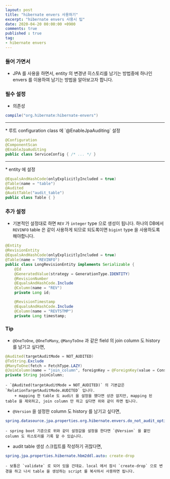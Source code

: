 ```yaml
---
layout: post
title: "hibernate envers 사용하기"
excerpt: "hibernate envers 사용시 팁"
date: 2020-04-20 00:00:00 +0900
comments: true
published : true
tag:
- hibernate envers
---
```

### 들어 가면서
* JPA 를 사용을 하면서, entity 의 변경낸 히스토리를 남기는 방법중에 하나인 envers 를 이용하여 남기는 방법을 알아보고자 합니다.

### 필수 설정
* 의존성

```gradle
compile("org.hibernate:hibernate-envers")
```
<hr/>
* 루트 configuration class 에 `@EnableJpaAuditing` 설정 

```java
@Configuration
@ComponentScan
@EnableJpaAuditing
public class ServiceConfig { /* ... */ }
```
<hr/>
* entity 에 설정

```java
@EqualsAndHashCode(onlyExplicitlyIncluded = true)
@Table(name = "table")
@Audited
@AuditTable("audit_table")
public class Table { }
```

### 추가 설정
* 기본적인 설정대로 하면 `REV` 가 `integer` type 으로 생성이 됩니다. 하나의 DB에서 `REVINFO` table 은 같이 사용하게 되므로 되도록이면 `bigint` type 을 사용하도록 해야합니다.

```java
@Entity
@RevisionEntity
@EqualsAndHashCode(onlyExplicitlyIncluded = true)
@Table(name = "REVINFO")
public class LongRevisionEntity implements Serializable {
    @Id
    @GeneratedValue(strategy = GenerationType.IDENTITY)
    @RevisionNumber
    @EqualsAndHashCode.Include
    @Column(name = "REV")
    private Long id;

    @RevisionTimestamp
    @EqualsAndHashCode.Include
    @Column(name = "REVTSTMP")
    private Long timestamp;
``` 


### Tip
* `@OneToOne`, `@OneToMany`, `@ManyToOne` 과 같은 field 의 join column 도 history 를 남기고 싶다면, 

```java
@Audited(targetAuditMode = NOT_AUDITED)
@ToString.Exclude
@ManyToOne(fetch = FetchType.LAZY)
@JoinColumn(name = "join_column", foreignKey = @ForeignKey(value = ConstraintMode.NO_CONSTRAINT))
private String joinColumn;
```
    - `@Audited(targetAuditMode = NOT_AUDITED)` 의 기본값은 `RelationTargetAuditMode.AUDITED` 입니다. 
        + mapping 한 table 도 audit 을 설정을 했다면 상관 없지만, mapping 된 table 을 제외하고, join column 만 하고 싶다면 위와 같이 하면 됩니다.

* `@Version` 을 설정한 column 도 history 를 남기고 싶다면,

``` yaml
spring.datasource.jpa.properties.org.hibernate.envers.do_not_audit_optimistic_locking_field: false
```
    - spring boot 기준으로 위와 같이 설정값을 설정을 한다면 `@Version` 을 붙인 column 도 히스토리를 기록 할 수 있습니다.
* audit table 생성 스크립트를 작성하기 귀찮다면,

``` yaml
spring.jpa.properties.hibernate.hbm2ddl.auto: create-drop
```
    - 보통은 `validate` 로 되어 있을 건데요. local 에서 잠시 `create-drop` 으로 변경을 하고 나서 table 을 생성하는 script 를 복사하서 사용하면 됩니다. 
